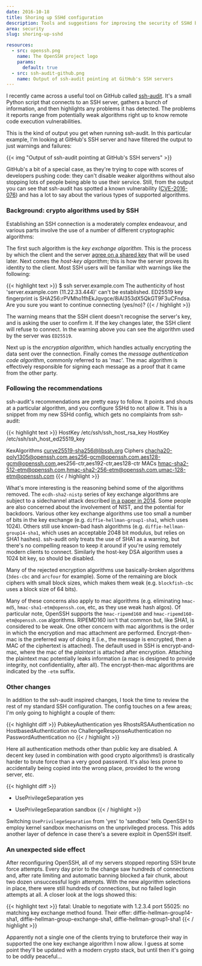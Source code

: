 ```yaml
---
date: 2016-10-18
title: Shoring up SSHd configuration
description: Tools and suggestions for improving the security of SSHd by disabling weak algorithms and modern config tweaks.
area: security
slug: shoring-up-sshd

resources:
  - src: openssh.png
    name: The OpenSSH project logo
    params:
      default: true
  - src: ssh-audit-github.png
    name: Output of ssh-audit pointing at GitHub's SSH servers
---
```


I recently came across a useful tool on GitHub called
[ssh-audit](https://github.com/arthepsy/ssh-audit). It's a small Python script
that connects to an SSH server, gathers a bunch of information, and then
highlights any problems it has detected. The problems it reports range from
potentially weak algorithms right up to know remote code execution
vulnerabilities.

This is the kind of output you get when running ssh-audit. In this particular
example, I'm looking at GitHub's SSH server and have filtered the output to
just warnings and failures:

<!--more-->

{{< img "Output of ssh-audit pointing at GitHub's SSH servers" >}}

GitHub's a bit of a special case, as they're trying to cope with scores of
developers pushing code: they can't disable weaker algorithms without also
stopping lots of people being able to use their service. Still, from the
output you can see that ssh-audit has spotted a known vulnerability
([CVE-2016-076](http://cve.circl.lu/cve/CVE-2016-0739)) and has a lot to
say about the various types of supported algorithms.

### Background: crypto algorithms used by SSH

Establishing an SSH connection is a moderately complex endeavour, and various
parts involve the use of a number of different cryptographic algorithms:

The first such algorithm is the *key exchange algorithm*. This is the process
by which the client and the server [agree on a shared key](https://en.wikipedia.org/wiki/Key-agreement_protocol)
that will be used later. Next comes the *host-key algorithm*;
this is how the server proves its identity to the client. Most SSH users
will be familiar with warnings like the following:

{{< highlight text >}}
$ ssh server.example.com
The authenticity of host 'server.example.com (11.22.33.444)' can't be established.
ED25519 key fingerprint is SHA256:rPVMho1fhEkJqvgce/8iAl353dX5QkGT9F3uCFndsa.
Are you sure you want to continue connecting (yes/no)?
{{< / highlight >}}

The warning means that the SSH client doesn't recognise the server's key, and
is asking the user to confirm it. If the key changes later, the SSH client
will refuse to connect. In the warning above you can see the algorithm used
by the server was `ED25519`.

Next up is the *encryption algorithm*, which handles actually encrypting the
data sent over the connection. Finally comes the *message authentication code
algorithm*, commonly referred to as 'mac'. The mac algorithm is effectively
responsible for signing each message as a proof that it came from the other
party.

### Following the recommendations

ssh-audit's recommendations are pretty easy to follow. It points and shouts
at a particular algorithm, and you configure SSHd to not allow it. This is
a snippet from my new SSHd config, which gets no complaints from ssh-audit:

{{< highlight text >}}
HostKey /etc/ssh/ssh_host_rsa_key
HostKey /etc/ssh/ssh_host_ed25519_key

KexAlgorithms curve25519-sha256@libssh.org
Ciphers chacha20-poly1305@openssh.com,aes256-gcm@openssh.com,aes128-gcm@openssh.com,aes256-ctr,aes192-ctr,aes128-ctr
MACs hmac-sha2-512-etm@openssh.com,hmac-sha2-256-etm@openssh.com,umac-128-etm@openssh.com
{{< / highlight >}}

What's more interesting is the reasoning behind some of the algorithms removed.
The `ecdh-sha2-nistp` series of key exchange algorithms are subject to a
sidechannel attack described [in a paper in 2014](https://eprint.iacr.org/2014/161.pdf).
Some people are also concerned about the involvement of NIST, and the
potential for backdoors. Various other key exchange algorithms
use too small a number of bits in the key exchange (e.g.
`diffie-hellman-group1-sha1`, which uses 1024). Others still use known-bad hash
algorithms (e.g. `diffie-hellman-group14-sha1`, which uses an acceptable 2048
bit modulus, but relies on SHA1 hashes). ssh-audit only treats the use of SHA1
as a warning, but there's no compelling reason to keep it around if you're
using remotely modern clients to connect. Similarly the host-key DSA algorithm
uses a 1024 bit key, so should be disabled.

Many of the rejected encryption algorithms use basically-broken algorithms
(`3des-cbc` and `arcfour` for example). Some of the remaining are block ciphers
with small block sizes, which makes them weak (e.g. `blockfish-cbc` uses a
block size of 64 bits).

Many of these concerns also apply to mac algorithms (e.g. eliminating
`hmac-md5`, `hmac-sha1-etm@openssh.com`, etc, as they use weak hash algos).
Of particular note, OpenSSH supports the `hmac-ripemd160` and
`hmac-ripemd160-etm@openssh.com` algorithms. RIPEMD160 isn't that common but,
like SHA1, is considered to be weak. One other concern with mac algorithms is
the order in which the encryption and mac attachment are performed.
Encrypt-then-mac is the preferred way of doing it (i.e., the message is
encrypted, then a MAC of the ciphertext is attached). The default used in SSH
is encrypt-and-mac, where the mac of the *plaintext* is attached after
encryption. Attaching the plaintext mac potentially leaks information (a mac
is designed to provide integrity, not confidentiality, after all). The
encrypt-then-mac algorithms are indicated by the `-etm` suffix.

### Other changes

In addition to the ssh-audit inspired changes, I took the time to review the
rest of my standard SSH configuration. The config touches on a few areas; I'm
only going to highlight a couple of them:

{{< highlight diff >}}
  PubkeyAuthentication yes
  RhostsRSAAuthentication no
  HostbasedAuthentication no
  ChallengeResponseAuthentication no
  PasswordAuthentication no
{{< / highlight >}}

Here all authentication methods other than public key are disabled. A
decent key (used in combination with good crypto algorithms!) is drastically
harder to brute force than a very good password. It's also less prone to
accidentally being copied into the wrong place, provided to the wrong server,
etc.

{{< highlight diff >}}
- UsePrivilegeSeparation yes
+ UsePrivilegeSeparation sandbox
{{< / highlight >}}

Switching `UsePrivilegeSeparation` from 'yes' to 'sandbox' tells OpenSSH to
employ kernel sandbox mechanisms on the unprivileged process. This adds another
layer of defence in case there's a severe exploit in OpenSSH itself.

### An unexpected side effect

After reconfiguring OpenSSH, all of my servers stopped reporting SSH brute
force attempts. Every day prior to the change saw hundreds of connections and,
after rate limiting and automatic banning blocked a fair chunk, about two dozen
unsuccessful login attempts. With the new algorithm selections in place, there
were still hundreds of connections, but no failed login attempts at all. A
closer look at the logs showed this:

{{< highlight text >}}
fatal: Unable to negotiate with 1.2.3.4 port 55025:
  no matching key exchange method found. Their offer:
    diffie-hellman-group14-sha1,
    diffie-hellman-group-exchange-sha1,
    diffie-hellman-group1-sha1
{{< / highlight >}}

Apparently not a single one of the clients trying to bruteforce their way in
supported the one key exchange algorithm I now allow. I guess at some point
they'll be updated with a modern crypto stack, but until then it's going to be
oddly peaceful...
